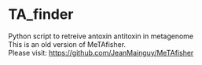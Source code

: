 # TA_finder
Python script to retreive antoxin antitoxin in metagenome<br />
This is an old version of MeTAfisher.<br />
Please visit: https://github.com/JeanMainguy/MeTAfisher

